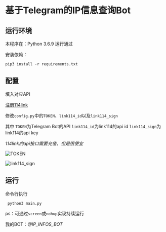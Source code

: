 # 基于Telegram的IP信息查询Bot

## 运行环境

本程序在：Python 3.6.9 运行通过

安装依赖：
```
pip3 install -r requirements.txt
```

## 配置

填入对应API

[注册114link](http://www.link114.cn/do.php?type=register)

修改`config.py`中的`TOKEN`、`link114_id`以及`link114_sign`

其中
`TOKEN`为Telegram Bot的API
`link114_id`为link114的api id
`link114_sign`为link114的api key

*114link的api接口需要充值，但是很便宜*

![TOKEN](http://i0.hdslb.com/bfs/article/b01aa1539282a4c007151ea09688baa3df80bb06.png)

![link114_sign](http://i0.hdslb.com/bfs/article/bbf042e089474582f4d36791e9ef3577d9d4ab79.png)

## 运行
命令行执行
```
 python3 main.py
```

ps：可通过`screen`或`nohup`实现持续运行

我的BOT：*@IP_INFOS_BOT*
 

